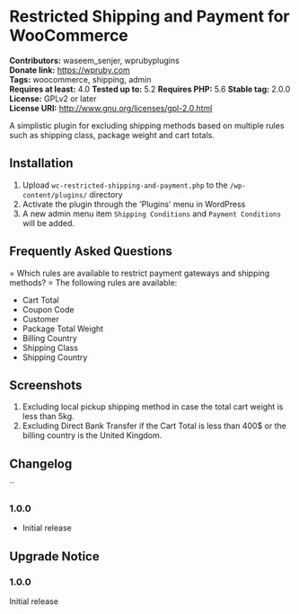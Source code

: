 # Restricted Shipping and Payment for WooCommerce 
**Contributors:** waseem_senjer, wprubyplugins  
**Donate link:** https://wpruby.com  
**Tags:** woocommerce, shipping, admin  
**Requires at least:** 4.0
**Tested up to:** 5.2 
**Requires PHP:** 5.6
**Stable tag:** 2.0.0
**License:** GPLv2 or later  
**License URI:** http://www.gnu.org/licenses/gpl-2.0.html  

A simplistic plugin for excluding shipping methods based on multiple rules such as shipping class, package weight and cart totals.

## Installation 

1. Upload `wc-restricted-shipping-and-payment.php` to the `/wp-content/plugins/` directory
2. Activate the plugin through the 'Plugins' menu in WordPress
3. A new admin menu item `Shipping Conditions` and `Payment Conditions` will be added.


## Frequently Asked Questions
= Which rules are available to restrict payment gateways and shipping methods? =
The following rules are available:
*   Cart Total
*   Coupon Code
*   Customer
*   Package Total Weight
*   Billing Country
*   Shipping Class
*   Shipping Country


## Screenshots 
1. Excluding local pickup shipping method in case the total cart weight is less than 5kg.
2. Excluding Direct Bank Transfer if the Cart Total is less than 400$ or the billing country is the United Kingdom.



## Changelog 
``
### 1.0.0 
* Initial release


## Upgrade Notice 


### 1.0.0 
Initial release

